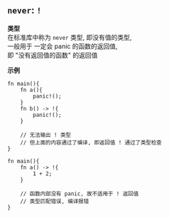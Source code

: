 ## `never`: `!`
**类型**  
在标准库中称为 `never` 类型, 即没有值的类型,  
一般用于 一定会 panic 的函数的返回值,  
即 "没有返回值的函数" 的返回值
  
**示例**
```rust, editable
fn main(){
    fn a(){
        panic!();
    }
    fn b() -> !{
        panic!();
    }

    // 无法输出 ! 类型
    // 但上面的内容通过了编译, 即返回值 ! 通过了类型检查
}
```
```rust, editable
fn main(){
    fn a() -> !{
        1 + 2;
    }

    // 函数内部没有 panic, 故不适用于 ! 返回值
    // 类型匹配错误, 编译报错
}
```